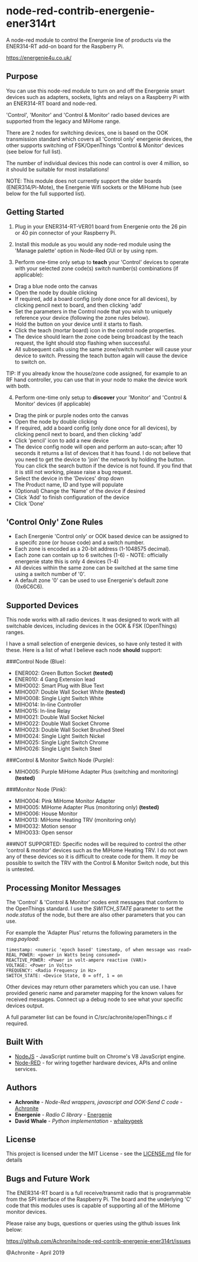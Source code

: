 # node-red-contrib-energenie-ener314rt
A node-red module to control the Energenie line of products via the ENER314-RT add-on board for the Raspberry Pi.

https://energenie4u.co.uk/


## Purpose

You can use this node-red module to turn on and off the Energenie smart devices such as adapters, sockets, lights and relays 
on a Raspberry Pi with an ENER314-RT board and node-red.

'Control', 'Monitor' and 'Control & Monitor' radio based devices are supported from the legacy and MiHome range.

There are 2 nodes for switching devices, one is based on the OOK transmission standard which covers all 'Control only' energenie devices, the other
supports switching of FSK/OpenThings 'Control & Monitor' devices (see below for full list).

The number of individual devices this node can control is over 4 million, so it should be suitable for most installations!

NOTE: This module does not currently support the older boards (ENER314/Pi-Mote), the Energenie Wifi sockets or the MiHome hub (see below for the full supported list).


## Getting Started

1) Plug in your ENER314-RT-VER01 board from Energenie onto the 26 pin or 40 pin connector of your Raspberry Pi.

2) Install this module as you would any node-red module using the 'Manage palette' option in Node-Red GUI or by using npm.

3) Perform one-time only setup to **teach** your 'Control' devices to operate with your selected zone code(s) switch number(s) combinations (if applicable): 

* Drag a blue node onto the canvas
* Open the node by double clicking
* If required, add a board config (only done once for all devices), by clicking pencil next to board, and then clicking 'add'
* Set the parameters in the Control node that you wish to uniquely reference your device (following the zone rules below).
* Hold the button on your device until it starts to flash. 
* Click the teach (mortar board) icon in the control node properties.
* The device should learn the zone code being broadcast by the teach request, the light should stop flashing when successful.
* All subsequent calls using the same zone/switch number will cause your device to switch. Pressing the teach button again will cause the device to switch on.

TIP: If you already know the house/zone code assigned, for example to an RF hand controller, you can use that in your node to make the device work with both.

4) Perform one-time only setup to **discover** your 'Monitor' and 'Control & Monitor' devices (if applicable)

* Drag the pink or purple nodes onto the canvas
* Open the node by double clicking
* If required, add a board config (only done once for all devices), by clicking pencil next to board, and then clicking 'add'
* Click 'pencil' icon to add a new device
* The device config node will open and perform an auto-scan; after 10 seconds it returns a list of devices that it has found. I do not believe that you need to get the device to 'join' the network by holding the button.  You can click the search button if the device is not found.  If you find that it is still not working, please raise a bug request.
* Select the device in the 'Devices' drop down
* The Product name, ID and type will populate
* (Optional) Change the 'Name' of the device if desired
* Click 'Add' to finish configuration of the device
* Click 'Done'


## 'Control Only' Zone Rules

* Each Energenie 'Control only' or OOK based device can be assigned to a specifc zone (or house code) and a switch number.
* Each zone is encoded as a 20-bit address (1-1048575 decimal).
* Each zone can contain up to 6 switches (1-6) - NOTE: officially energenie state this is only 4 devices (1-4)
* All devices within the same zone can be switched at the same time using a switch number of '0'.
* A default zone '0' can be used to use Energenie's default zone (0x6C6C6).


## Supported Devices

This node works with all radio devices. It was designed to work with all switchable devices, including devices in the OOK & FSK (OpenThings) ranges.

I have a small selection of energenie devices, so have only tested it with these.  Here is a list of what I believe each node **should** support:

###Control Node (Blue):
* ENER002: Green Button Socket **(tested)**
* ENER010: 4 Gang Extension lead
* MIHO002: Smart Plug with Blue Text
* MIHO007: Double Wall Socket White **(tested)**
* MIHO008: Single Light Switch White
* MIHO014: In-line Controller
* MIHO015: In-line Relay
* MIHO021: Double Wall Socket Nickel
* MIHO022: Double Wall Socket Chrome
* MIHO023: Double Wall Socket Brushed Steel
* MIHO024: Single Light Switch Nickel
* MIHO025: Single Light Switch Chrome
* MIHO026: Single Light Switch Steel

###Control & Monitor Switch Node (Purple):
* MIHO005: Purple MiHome Adapter Plus (switching and monitoring) **(tested)**

###Monitor Node (Pink):
* MIHO004: Pink MiHome Monitor Adapter
* MIHO005: MiHome Adapter Plus (monitoring only) **(tested)**
* MIHO006: House Monitor
* MIHO013: MiHome Heating TRV (monitoring only)
* MIHO032: Motion sensor
* MIHO033: Open sensor

###NOT SUPPORTED:
Specific nodes will be required to control the other 'control & monitor' devices such as the MiHome Heating TRV.  I do not own any of these devices so it is difficult to create code for them.  It *may* be possible to switch the TRV with the Control & Monitor Switch node, but this is untested.


## Processing Monitor Messages

The 'Control' & 'Control & Monitor' nodes emit messages that conform to the OpenThings standard.
I use the *SWITCH_STATE* parameter to set the *node.status* of the node, but there are also other parameters that you can use.

For example the 'Adapter Plus' returns the following parameters in the *msg.payload*:
```
timestamp: <numeric 'epoch based' timestamp, of when message was read>
REAL_POWER: <power in Watts being consumed>
REACTIVE_POWER: <Power in volt-ampere reactive (VAR)>
VOLTAGE: <Power in Volts>            
FREQUENCY: <Radio Frequency in Hz>
SWITCH_STATE: <Device State, 0 = off, 1 = on
```
Other devices may return other parameters which you can use. I have provided generic name and parameter mapping for the known values for received messages.
Connect up a debug node to see what your specific devices output.

A full parameter list can be found in C/src/achronite/openThings.c if required.


## Built With

* [NodeJS](https://nodejs.org/dist/latest-v6.x/docs/api/) - JavaScript runtime built on Chrome's V8 JavaScript engine.
* [Node-RED](http://nodered.org/docs/creating-nodes/) - for wiring together hardware devices, APIs and online services.

## Authors

* **Achronite** - *Node-Red wrappers, javascript and OOK-Send C code* - [Achronite](https://github.com/Achronite/node-red-contrib-energenie-ener314)
* **Energenie** - *Radio C library* - [Energenie](https://github.com/Energenie)
* **David Whale** - *Python implementation* - [whaleygeek](https://github.com/whaleygeek/pyenergenie)


## License

This project is licensed under the MIT License - see the [LICENSE.md](LICENSE.md) file for details

## Bugs and Future Work

The ENER314-RT board is a full receive/transmit radio that is programmable from the SPI interface of the
Raspberry Pi. The board and the underlying 'C' code that this modules uses is capable of supporting all 
of the MiHome monitor devices.

Please raise any bugs, questions or queries using the github issues link below:

https://github.com/Achronite/node-red-contrib-energenie-ener314rt/issues


@Achronite - April 2019

